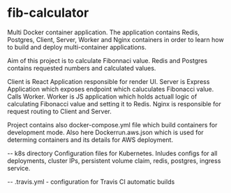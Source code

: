 # fib-calculator

Multi Docker container application.
The application contains Redis, Postgres, Client, Server, Worker and Nginx containers in order to learn how to build and deploy multi-container applications.

Aim of this project is to calculate Fibonnaci value.
Redis and Postgres contains requested numbers and calculated values.

Client is React Application responsible for render UI.
Server is Express Application which exposes endpoint which caluculates Fibonacci value. Calls Worker.
Worker is JS application which holds actuall logic of calculating Fibonacci value and setting it to Redis.
Nginx is responsible for request routing to Client and Server.

Project contains also docker-compose.yml file which build containers for development mode.
Also here Dockerrun.aws.json which is used for determing containers and its details for AWS deployment.


--  k8s directory
Configuration files for Kubernetes. Inludes configs for all deployments, cluster IPs, persistent volume claim, redis, postgres, ingress service.

-- .travis.yml - configuration for Travis CI automatic builds
